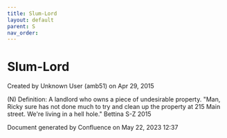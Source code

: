 ```yaml
---
title: Slum-Lord
layout: default
parent: S
nav_order:
---
```


# Slum-Lord

Created by  Unknown User (amb51) on Apr 29, 2015

(N) Definition: A landlord who owns a piece of undesirable property. &quot;Man, Ricky sure has not done much to try and clean up the property at 215 Main street. We're living in a hell hole.&quot; Bettina S-Z 2015

Document generated by Confluence on May 22, 2023 12:37


